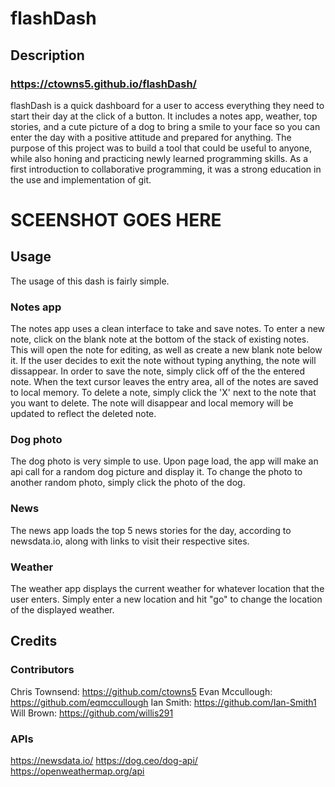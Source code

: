 # flashDash

## Description

### https://ctowns5.github.io/flashDash/

flashDash is a quick dashboard for a user to access everything they need to start their day at the click of a button. It includes a notes app, weather, top stories, and a cute picture of a dog to bring a smile to your face so you can enter the day with a positive attitude and prepared for anything. The purpose of this project was to build a tool that could be useful to anyone, while also honing and practicing newly learned programming skills. As a first introduction to collaborative programming, it was a strong education in the use and implementation of git.

# SCEENSHOT GOES HERE

## Usage

The usage of this dash is fairly simple.

### Notes app

The notes app uses a clean interface to take and save notes. To enter a new note, click on the blank note at the bottom of the stack of existing notes. This will open the note for editing, as well as create a new blank note below it. If the user decides to exit the note without typing anything, the note will dissappear. In order to save the note, simply click off of the the entered note. When the text cursor leaves the entry area, all of the notes are saved to local memory. To delete a note, simply click the 'X' next to the note that you want to delete. The note will disappear and local memory will be updated to reflect the deleted note.

### Dog photo

The dog photo is very simple to use. Upon page load, the app will make an api call for a random dog picture and display it. To change the photo to another random photo, simply click the photo of the dog.

### News

The news app loads the top 5 news stories for the day, according to newsdata.io, along with links to visit their respective sites.

### Weather

The weather app displays the current weather for whatever location that the user enters. Simply enter a new location and hit "go" to change the location of the displayed weather.

## Credits

### Contributors

Chris Townsend: https://github.com/ctowns5
Evan Mccullough: https://github.com/eqmccullough
Ian Smith: https://github.com/Ian-Smith1
Will Brown: https://github.com/willis291

### APIs

https://newsdata.io/
https://dog.ceo/dog-api/
https://openweathermap.org/api
